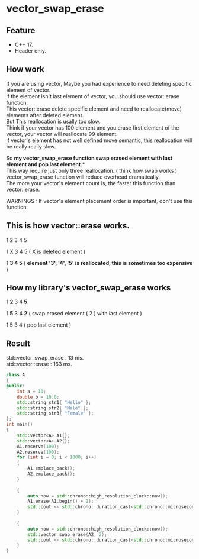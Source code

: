 # vector_swap_erase

## Feature   
   * C++ 17.   
   * Header only.   

## How work   

If you are using vector, Maybe you had experience to need deleting specific element of vector.   
if the element isn't last element of vector, you should use vector::erase function.   
This vector::erase delete specific element and need to reallocate(move) elements after deleted element.   
But This reallocation is usally too slow.   
Think if your vector has 100 element and you erase first element of the vector, your vector will reallocate 99 element.   
if vector's element has not well defined move semantic, this reallocation will be really really slow.   

So **my vector_swap_erase function swap erased element with last element and pop last element.***      
This way require just only three reallocation. ( think how swap works )   
vector_swap_erase function will reduce overhead dramatically.   
The more your vector's element count is, the faster this function than vector::erase. 

WARNINGS : If vector's element placement order is important, don't use this function.

## This is how vector::erase works.

1  2  3  4  5   

1  X  3  4  5 ( X is deleted element )   

1  **3  4  5** ( **element '3', '4', '5' is reallocated, this is sometimes too expensive** )   

## How my library's vector_swap_erase works

1  **2**  3  4  **5**   

1  **5**  3  4  **2** ( swap erased element ( 2 ) with last element )   

1  5  3  4  ( pop last element )   


## Result

std::vector_swap_erase : 13 ms.   
std::vector::erase : 163 ms.   

```c++
class A
{
public:
	int a = 10;
	double b = 10.0;
	std::string str1{ "Hello" };
	std::string str2{ "Male" };
	std::string str3{ "Female" };
};
int main()
{
	std::vector<A> A1{};
	std::vector<A> A2{};
	A1.reserve(100);
	A2.reserve(100);
	for (int i = 0; i < 1000; i++)
	{
		A1.emplace_back();
		A2.emplace_back();
	}
	
	{
		auto now = std::chrono::high_resolution_clock::now();
		A1.erase(A1.begin() + 2);
		std::cout << std::chrono::duration_cast<std::chrono::microseconds>(std::chrono::high_resolution_clock::now() - now).count() << std::endl;
	}
	
	{
		auto now = std::chrono::high_resolution_clock::now();
		std::vector_swap_erase(A2, 2);
		std::cout << std::chrono::duration_cast<std::chrono::microseconds>(std::chrono::high_resolution_clock::now() - now).count() << std::endl;
	}
}
```


